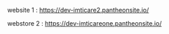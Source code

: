 website 1 :  https://dev-imticare2.pantheonsite.io/

webstore 2 : https://dev-imticareone.pantheonsite.io/
